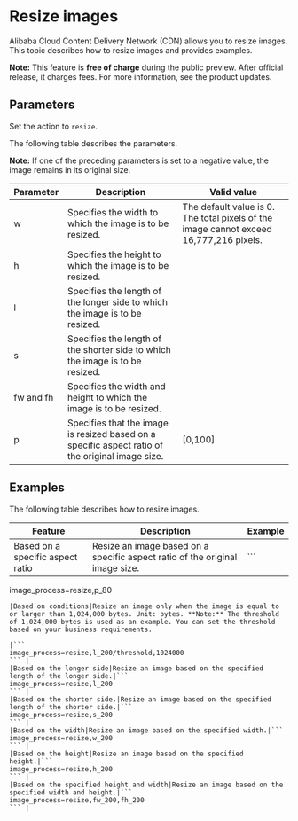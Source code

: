 # Resize images

Alibaba Cloud Content Delivery Network \(CDN\) allows you to resize images. This topic describes how to resize images and provides examples.

**Note:** This feature is **free of charge** during the public preview. After official release, it charges fees. For more information, see the product updates.

## Parameters

Set the action to `resize`.

The following table describes the parameters.

**Note:** If one of the preceding parameters is set to a negative value, the image remains in its original size.

|Parameter|Description|Valid value|
|---------|-----------|-----------|
|w|Specifies the width to which the image is to be resized.|The default value is 0. The total pixels of the image cannot exceed 16,777,216 pixels.|
|h|Specifies the height to which the image is to be resized.|
|l|Specifies the length of the longer side to which the image is to be resized.|
|s|Specifies the length of the shorter side to which the image is to be resized.|
|fw and fh|Specifies the width and height to which the image is to be resized.|
|p|Specifies that the image is resized based on a specific aspect ratio of the original image size.|\[0,100\]|

## Examples

The following table describes how to resize images.

|Feature|Description|Example|
|-------|-----------|-------|
|Based on a specific aspect ratio|Resize an image based on a specific aspect ratio of the original image size.|```
image_process=resize,p_80
``` |
|Based on conditions|Resize an image only when the image is equal to or larger than 1,024,000 bytes. Unit: bytes. **Note:** The threshold of 1,024,000 bytes is used as an example. You can set the threshold based on your business requirements.

|```
image_process=resize,l_200/threshold,1024000
``` |
|Based on the longer side|Resize an image based on the specified length of the longer side.|```
image_process=resize,l_200
``` |
|Based on the shorter side.|Resize an image based on the specified length of the shorter side.|```
image_process=resize,s_200
``` |
|Based on the width|Resize an image based on the specified width.|```
image_process=resize,w_200
``` |
|Based on the height|Resize an image based on the specified height.|```
image_process=resize,h_200
``` |
|Based on the specified height and width|Resize an image based on the specified width and height.|```
image_process=resize,fw_200,fh_200
``` |

